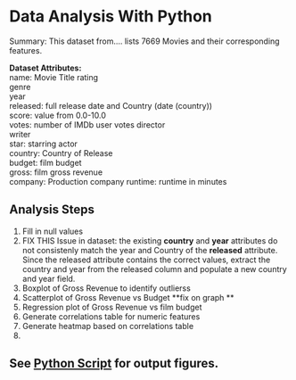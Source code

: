 # Data Analysis With Python
Summary: This dataset from.... lists 7669 Movies and their corresponding features.  

**Dataset Attributes:**  
name: Movie Title 
rating  
genre  
year  
released: full release date and Country (date (country))  
score: value from 0.0-10.0  
votes: number of IMDb user votes 
director  
writer  
star: starring actor  
country: Country of Release  
budget: film budget  
gross: film gross revenue  
company: Production company
runtime: runtime in minutes

## Analysis Steps
  1. Fill in null values
  2. FIX THIS Issue in dataset: the existing **country** and **year** attributes do not consistenly match the year and Country of the **released** attribute. Since the released attribute contains the correct values, extract the country and year from the released column and populate a new country and year field. 
  3. Boxplot of Gross Revenue to identify outlierss
  4. Scatterplot of Gross Revenue vs Budget **fix on graph **
  5. Regression plot of Gross Revenue vs film budget
  6. Generate correlations table for numeric features
  7. Generate heatmap based on correlations table
  8. 


## See [Python Script](https://github.com/christabel-paul/Data_Analysis_With_Python/blob/main/Movies.ipynb) for output figures.

